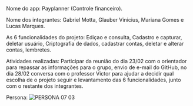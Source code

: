 Nome do app: Payplanner (Controle financeiro).

Nome dos integrantes: Gabriel Motta, Glauber Vinicius, Mariana Gomes e Lucas Marques.

As 6 funcionalidades do projeto: Ediçao e consulta, Cadastro e capturar, deletar usuário, Criptografia de dados, cadastrar contas, deletar e alterar contas, lembretes.

Atividades realizadas: Participar da reunião do dia 23/02 com o orientador para repassar as informações para o grupo, envio de e-mail do GitHub, no dia 28/02 conversa com o professor Victor para ajudar a decidir qual escolha de o projeto seguir e levantamento das 6 funcionalidades, junto com o restante dos integrantes. 

Persona: ![PERSONA 07 03](https://user-images.githubusercontent.com/114322919/223867542-54756b28-6eb9-447f-b19e-bf0e224d69f5.png)

